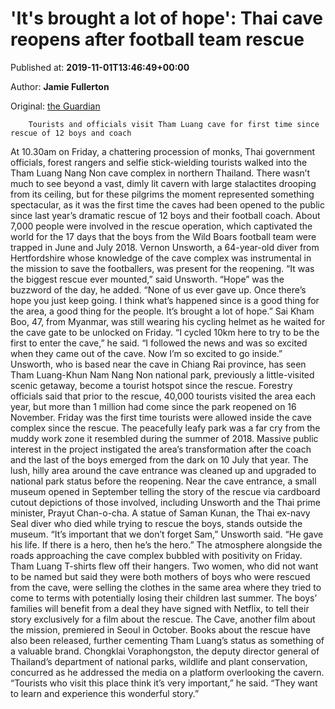 
# 'It's brought a lot of hope': Thai cave reopens after football team rescue

Published at: **2019-11-01T13:46:49+00:00**

Author: **Jamie Fullerton**

Original: [the Guardian](https://www.theguardian.com/news/2019/nov/01/its-brought-a-lot-of-hope-thai-cave-reopens-after-football-team-rescue)


        Tourists and officials visit Tham Luang cave for first time since rescue of 12 boys and coach
      
At 10.30am on Friday, a chattering procession of monks, Thai government officials, forest rangers and selfie stick-wielding tourists walked into the Tham Luang Nang Non cave complex in northern Thailand.
There wasn’t much to see beyond a vast, dimly lit cavern with large stalactites drooping from its ceiling, but for these pilgrims the moment represented something spectacular, as it was the first time the caves had been opened to the public since last year’s dramatic rescue of 12 boys and their football coach.
About 7,000 people were involved in the rescue operation, which captivated the world for the 17 days that the boys from the Wild Boars football team were trapped in June and July 2018.
Vernon Unsworth, a 64-year-old diver from Hertfordshire whose knowledge of the cave complex was instrumental in the mission to save the footballers, was present for the reopening.
“It was the biggest rescue ever mounted,” said Unsworth. “Hope” was the buzzword of the day, he added. “None of us ever gave up. Once there’s hope you just keep going. I think what’s happened since is a good thing for the area, a good thing for the people. It’s brought a lot of hope.”
Sai Kham Boo, 47, from Myanmar, was still wearing his cycling helmet as he waited for the cave gate to be unlocked on Friday. “I cycled 10km here to try to be the first to enter the cave,” he said. “I followed the news and was so excited when they came out of the cave. Now I’m so excited to go inside.”
Unsworth, who is based near the cave in Chiang Rai province, has seen Tham Luang-Khun Nam Nang Non national park, previously a little-visited scenic getaway, become a tourist hotspot since the rescue.
Forestry officials said that prior to the rescue, 40,000 tourists visited the area each year, but more than 1 million had come since the park reopened on 16 November. Friday was the first time tourists were allowed inside the cave complex since the rescue.
The peacefully leafy park was a far cry from the muddy work zone it resembled during the summer of 2018. Massive public interest in the project instigated the area’s transformation after the coach and the last of the boys emerged from the dark on 10 July that year.
The lush, hilly area around the cave entrance was cleaned up and upgraded to national park status before the reopening. Near the cave entrance, a small museum opened in September telling the story of the rescue via cardboard cutout depictions of those involved, including Unsworth and the Thai prime minister, Prayut Chan-o-cha.
A statue of Saman Kunan, the Thai ex-navy Seal diver who died while trying to rescue the boys, stands outside the museum. “It’s important that we don’t forget Sam,” Unsworth said. “He gave his life. If there is a hero, then he’s the hero.”
The atmosphere alongside the roads approaching the cave complex bubbled with positivity on Friday. Tham Luang T-shirts flew off their hangers. Two women, who did not want to be named but said they were both mothers of boys who were rescued from the cave, were selling the clothes in the same area where they tried to come to terms with potentially losing their children last summer.
The boys’ families will benefit from a deal they have signed with Netflix, to tell their story exclusively for a film about the rescue. The Cave, another film about the mission, premiered in Seoul in October. Books about the rescue have also been released, further cementing Tham Luang’s status as something of a valuable brand.
Chongklai Voraphongston, the deputy director general of Thailand’s department of national parks, wildlife and plant conservation, concurred as he addressed the media on a platform overlooking the cavern. “Tourists who visit this place think it’s very important,” he said. “They want to learn and experience this wonderful story.”
